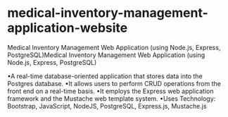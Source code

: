 # medical-inventory-management-application-website
Medical Inventory Management Web Application (using Node.js, Express, PostgreSQL)Medical Inventory Management Web Application (using Node.js, Express, PostgreSQL)

•A real-time database-oriented application that stores data into the Postgres database.
•It allows users to perform CRUD operations from the front end on a real-time basis.
•It employs the Express web application framework and the Mustache web template system.
•Uses Technology: Bootstrap, JavaScript, NodeJS, PostgreSQL, Express.js, Mustache.js
